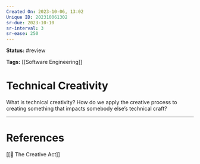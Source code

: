 ```yaml
---
Created On: 2023-10-06, 13:02
Unique ID: 202310061302
sr-due: 2023-10-10
sr-interval: 3
sr-ease: 250
---
```

**Status:** #review 

**Tags:** [[Software Engineering]]

# Technical Creativity

What is technical creativity? How do we apply the creative process to creating something that impacts somebody else’s technical craft? 


---
# References
[[🧘 The Creative Act]] 
